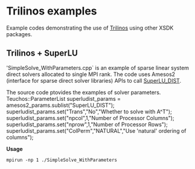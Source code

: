# Trilinos examples

Example codes demonstrating the use of
[Trilinos](https://trilinos.github.io) using other XSDK
packages.

## Trilinos + SuperLU

'SimpleSolve_WithParameters.cpp` is an example of sparse linear system direct solvers
allocated to single MPI rank. The code uses Amesos2 (interface for sparse 
direct solver libraries) APIs to call
[SuperLU_DIST](https://github.com/xiaoyeli/superlu_dist).

The source code ptovides the examples of solver parameters.
    Teuchos::ParameterList superludist_params = amesos2_params.sublist("SuperLU_DIST");
    superludist_params.set("Trans","No","Whether to solve with A^T");
    superludist_params.set("npcol",1,"Number of Processor Columns");
    superludist_params.set("nprow",1,"Number of Processor Rows");
    superludist_params.set("ColPerm","NATURAL","Use 'natural' ordering of columns");


**Usage**

```
mpirun -np 1 ./SimpleSolve_WithParameters
```
